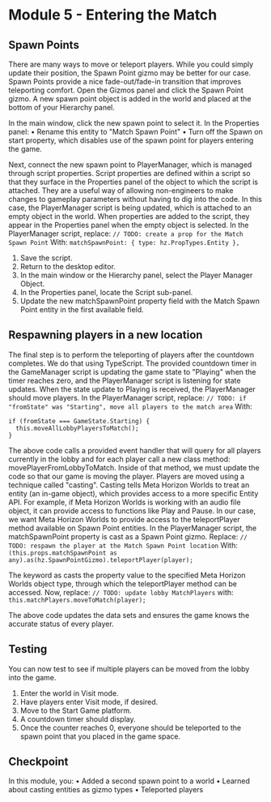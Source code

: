 # Module 5 - Entering the Match

## Spawn Points

There are many ways to move or teleport players. While you could simply update their position, the Spawn Point gizmo may be better for our case. Spawn Points provide a nice fade-out/fade-in transition that improves teleporting comfort. Open the Gizmos panel and click the Spawn Point gizmo. A new spawn point object is added in the world and placed at the bottom of your Hierarchy panel.

In the main window, click the new spawn point to select it. In the Properties panel:
• Rename this entity to "Match Spawn Point"
• Turn off the Spawn on start property, which disables use of the spawn point for players entering the game.

Next, connect the new spawn point to PlayerManager, which is managed through script properties. Script properties are defined within a script so that they surface in the Properties panel of the object to which the script is attached. They are a useful way of allowing non-engineers to make changes to gameplay parameters without having to dig into the code. In this case, the PlayerManager script is being updated, which is attached to an empty object in the world. When properties are added to the script, they appear in the Properties panel when the empty object is selected. In the PlayerManager script, replace: `// TODO: create a prop for the Match Spawn Point` With: `matchSpawnPoint: { type: hz.PropTypes.Entity },`

1. Save the script.
2. Return to the desktop editor.
3. In the main window or the Hierarchy panel, select the Player Manager Object.
4. In the Properties panel, locate the Script sub-panel.
5. Update the new matchSpawnPoint property field with the Match Spawn Point entity in the first available field.

## Respawning players in a new location

The final step is to perform the teleporting of players after the countdown completes. We do that using TypeScript. The provided countdown timer in the GameManager script is updating the game state to "Playing" when the timer reaches zero, and the PlayerManager script is listening for state updates. When the state update to Playing is received, the PlayerManager should move players. In the PlayerManager script, replace: `// TODO: if "fromState" was "Starting", move all players to the match area` With:

```
if (fromState === GameState.Starting) {
  this.moveAllLobbyPlayersToMatch();
}
```

The above code calls a provided event handler that will query for all players currently in the lobby and for each player call a new class method: movePlayerFromLobbyToMatch. Inside of that method, we must update the code so that our game is moving the player. Players are moved using a technique called "casting". Casting tells Meta Horizon Worlds to treat an entity (an in-game object), which provides access to a more specific Entity API. For example, if Meta Horizon Worlds is working with an audio file object, it can provide access to functions like Play and Pause. In our case, we want Meta Horizon Worlds to provide access to the teleportPlayer method available on Spawn Point entities. In the PlayerManager script, the matchSpawnPoint property is cast as a Spawn Point gizmo. Replace: `// TODO: respawn the player at the Match Spawn Point location` With: `(this.props.matchSpawnPoint as any).as(hz.SpawnPointGizmo).teleportPlayer(player);`

The keyword as casts the property value to the specified Meta Horizon Worlds object type, through which the teleportPlayer method can be accessed. Now, replace: `// TODO: update lobby MatchPlayers` with: `this.matchPlayers.moveToMatch(player);`

The above code updates the data sets and ensures the game knows the accurate status of every player.

## Testing

You can now test to see if multiple players can be moved from the lobby into the game.
1. Enter the world in Visit mode.
2. Have players enter Visit mode, if desired.
3. Move to the Start Game platform.
4. A countdown timer should display.
5. Once the counter reaches 0, everyone should be teleported to the spawn point that you placed in the game space.

## Checkpoint

In this module, you:
• Added a second spawn point to a world
• Learned about casting entities as gizmo types
• Teleported players
